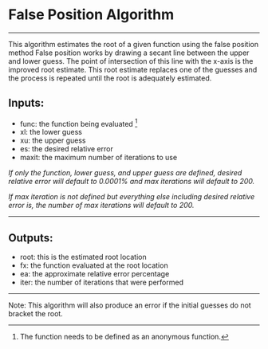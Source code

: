 # False Position Algorithm
---
This algorithm estimates the root of a given function using the false position method
False position works by drawing a secant line between the upper and lower guess. The point of intersection of this line with the x-axis is the improved root estimate. This root estimate replaces one of the guesses and the process is repeated until the root is adequately estimated.
## Inputs:
* func: the function being evaluated [^1]
* xl: the lower guess
* xu: the upper guess
* es: the desired relative error
* maxit: the maximum number of iterations to use

*If only the function, lower guess, and upper guess are defined, desired relative error will default to 0.0001% and max iterations will default to 200.*

*If max iteration is not defined but everything else including desired relative error is, the number of max iterations will default to 200.*

---
## Outputs:
* root: this is the estimated root location
* fx: the function evaluated at the root location
* ea: the approximate relative error percentage
* iter: the number of iterations that were performed
---
Note: This algorithm will also produce an error if the initial guesses do not bracket the root.
[^1]: The function needs to be defined as an anonymous function.
